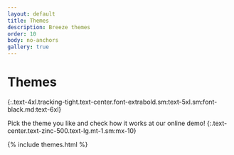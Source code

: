 ```yaml
---
layout: default
title: Themes
description: Breeze themes
order: 10
body: no-anchors
gallery: true
---
```


# Themes
{:.text-4xl.tracking-tight.text-center.font-extrabold.sm:text-5xl.sm:font-black.md:text-6xl}

Pick the theme you like and check how it works at our online demo!
{:.text-center.text-zinc-500.text-lg.mt-1.sm:mx-10}

{% include themes.html %}
